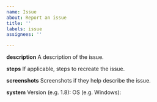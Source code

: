 ```yaml
---
name: Issue
about: Report an issue
title: ''
labels: issue
assignees: ''

---
```


**description**
A description of the issue.

**steps**
If applicable, steps to recreate the issue.

**screenshots**
Screenshots if they help describe the issue.

**system**
Version (e.g. 1.8): 
OS (e.g. Windows):
